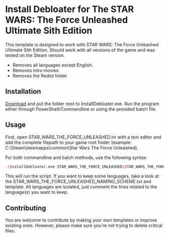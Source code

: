 # Install Debloater for The STAR WARS: The Force Unleashed Ultimate Sith Edition

This template is designed to work with STAR WARS: The Force Unleashed Ultimate Sith Edition. Should work with all versions of the game and was tested on the Steam version. 
- Removes all languages except English.
- Removes intro movies
- Removes the Redist folder

## Installation

[Download](https://github.com/neatodev/InstallDebloater/blob/main/templates/STAR_WARS_THE_FORCE_UNLEASHED/STAR_WARS_THE_FORCE_UNLEASHED.zip) and put the folder next to InstallDebloater.exe. Run the program either through PowerShell/Commandline or using the provided batch file.

## Usage

First, open STAR_WARS_THE_FORCE_UNLEASHED.ini with a text editor and add the complete filepath to your game root folder (example: C:\Steam\steamapps\common\Star Wars The Force Unleashed).

For both commandline and batch methods, use the following syntax:

```bash
.\InstallDebloater.exe STAR_WARS_THE_FORCE_UNLEASHED\STAR_WARS_THE_FORCE_UNLEASHED.ini
```
This will run the script.
If you want to keep some languages, take a look at the STAR_WARS_THE_FORCE_UNLEASHED_NAMING_SCHEME.txt and template. All languages are isolated, just comment the lines related to the language(s) you want to keep. 

## Contributing
You are welcome to contribute by making your own templates or improve existing ones. However, please make sure you're not trying to delete critical files. 